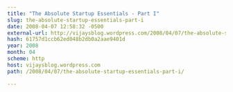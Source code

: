 ```yaml
---
title: "The Absolute Startup Essentials - Part I"
slug: the-absolute-startup-essentials-part-i
date: 2008-04-07 12:58:32 -0500
external-url: http://vijaysblog.wordpress.com/2008/04/07/the-absolute-startup-essentials-part-i/
hash: 61757d1ccb62ed048b2db0a2aae9401d
year: 2008
month: 04
scheme: http
host: vijaysblog.wordpress.com
path: /2008/04/07/the-absolute-startup-essentials-part-i/

---
```



